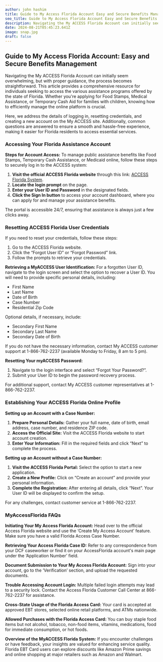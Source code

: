 ```yaml
---
author: john hashim
title: Guide to My Access Florida Account Easy and Secure Benefits Management
seo_title: Guide to My Access Florida Account Easy and Secure Benefits Management
description: Navigating the My ACCESS Florida Account can initially seem overwhelming, but with proper guidance, the process becomes straightforward. This article provides a comprehensive resource for individuals seeking to access the various assistance programs offered by the state of Florida.
date: 2024-08-21T05:45:23.641Z
image: snap.jpg
draft: false
---
```


## Guide to My Access Florida Account: Easy and Secure Benefits Management

Navigating the My ACCESS Florida Account can initially seem overwhelming, but with proper guidance, the process becomes straightforward. This article provides a comprehensive resource for individuals seeking to access the various assistance programs offered by the state of Florida. Whether you're applying for Food Stamps, Medical Assistance, or Temporary Cash Aid for families with children, knowing how to efficiently manage the online platform is crucial.

Here, we address the details of logging in, resetting credentials, and creating a new account on the My ACCESS site. Additionally, common questions are answered to ensure a smooth and hassle-free experience, making it easier for Florida residents to access essential services.


### Accessing Your Florida Assistance Account

**Steps for Account Access:**
To manage public assistance benefits like Food Stamps, Temporary Cash Assistance, or Medicaid online, follow these steps to securely log in to the ACCESS system:

1. **Visit the official ACCESS Florida website** through this link: [ACCESS Florida System](https://www.myflorida.com/accessflorida).
2. **Locate the login prompt** on the page.
3. **Enter your User ID and Password** in the designated fields.
4. **Click the Sign In button** to access your account dashboard, where you can apply for and manage your assistance benefits.

The portal is accessible 24/7, ensuring that assistance is always just a few clicks away.

### Resetting ACCESS Florida User Credentials

If you need to reset your credentials, follow these steps:

1. Go to the ACCESS Florida website.
2. Click the “Forgot User ID” or “Forgot Password” link.
3. Follow the prompts to retrieve your credentials.

**Retrieving a MyACCESS User Identification:**
For a forgotten User ID, navigate to the login screen and select the option to recover a User ID. You will need to provide specific personal details, including:

- First Name
- Last Name
- Date of Birth
- Case Number
- Residential Zip Code

Optional details, if necessary, include:

- Secondary First Name
- Secondary Last Name
- Secondary Date of Birth

If you do not have the necessary information, contact My ACCESS customer support at 1-866-762-2237 (available Monday to Friday, 8 am to 5 pm).

**Resetting Your myACCESS Password:**
1. Navigate to the login interface and select “Forgot Your Password?”.
2. Submit your User ID to begin the password recovery process.

For additional support, contact My ACCESS customer representatives at 1-866-762-2237.

### Establishing Your ACCESS Florida Online Profile

**Setting up an Account with a Case Number:**
1. **Prepare Personal Details:** Gather your full name, date of birth, email address, case number, and residence ZIP code.
2. **Access the Official Site:** Visit the ACCESS Florida website to start account creation.
3. **Enter Your Information:** Fill in the required fields and click “Next” to complete the process.

**Setting up an Account without a Case Number:**
1. **Visit the ACCESS Florida Portal:** Select the option to start a new application.
2. **Create a New Profile:** Click on “Create an account” and provide your personal information.
3. **Complete the Registration:** After entering all details, click “Next”. Your User ID will be displayed to confirm the setup.

For any challenges, contact customer service at 1-866-762-2237.

### MyAccessFlorida FAQs

**Initiating Your My Access Florida Account:**
Head over to the official Access Florida website and use the ‘Create My Access Account’ feature. Make sure you have a valid Florida Access Case Number.

**Retrieving Your Access Florida Case ID:**
Refer to any correspondence from your DCF caseworker or find it on your AccessFlorida account's main page under the ‘Application Number’ field.

**Document Submission to Your My Access Florida Account:**
Sign into your account, go to the ‘Verification’ section, and upload the requested documents.

**Trouble Accessing Account Login:**
Multiple failed login attempts may lead to a security lock. Contact the Access Florida Customer Call Center at 866-762-2237 for assistance.

**Cross-State Usage of the Florida Access Card:**
Your card is accepted at approved EBT stores, selected online retail platforms, and ATMs nationwide.

**Allowed Purchases with the Florida Access Card:**
You can buy staple food items but not alcohol, tobacco, non-food items, vitamins, medications, food for immediate consumption, or hot foods.

**Overview of the MyACCESS Florida System:**
If you encounter challenges or have feedback, your insights are valued for enhancing service quality. Florida EBT Card users can explore discounts like Amazon Prime savings and online shopping at major retailers such as Amazon and Walmart.
